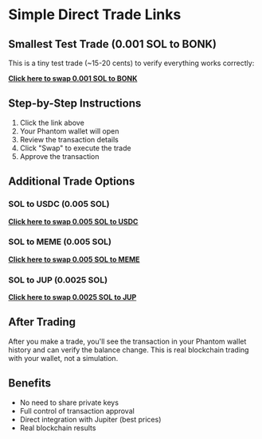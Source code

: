 # Simple Direct Trade Links

## Smallest Test Trade (0.001 SOL to BONK)
This is a tiny test trade (~15-20 cents) to verify everything works correctly:

**[Click here to swap 0.001 SOL to BONK](https://phantom.app/ul/browse/https://jup.ag/swap/SOL-BONK?inAmount=1000000&slippage=0.5)**

## Step-by-Step Instructions
1. Click the link above
2. Your Phantom wallet will open
3. Review the transaction details
4. Click "Swap" to execute the trade
5. Approve the transaction

## Additional Trade Options

### SOL to USDC (0.005 SOL)
**[Click here to swap 0.005 SOL to USDC](https://phantom.app/ul/browse/https://jup.ag/swap/SOL-USDC?inAmount=5000000&slippage=0.5)**

### SOL to MEME (0.005 SOL)
**[Click here to swap 0.005 SOL to MEME](https://phantom.app/ul/browse/https://jup.ag/swap/SOL-MEME?inAmount=5000000&slippage=0.5)**

### SOL to JUP (0.0025 SOL)
**[Click here to swap 0.0025 SOL to JUP](https://phantom.app/ul/browse/https://jup.ag/swap/SOL-JUP?inAmount=2500000&slippage=0.5)**

## After Trading
After you make a trade, you'll see the transaction in your Phantom wallet history and can verify the balance change. This is real blockchain trading with your wallet, not a simulation.

## Benefits
- No need to share private keys
- Full control of transaction approval
- Direct integration with Jupiter (best prices)
- Real blockchain results